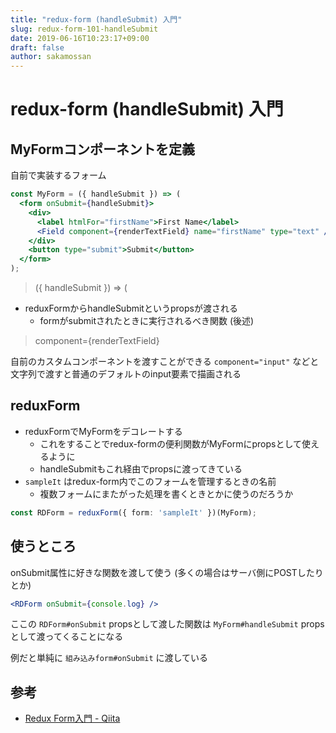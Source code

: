 ```yaml
---
title: "redux-form (handleSubmit) 入門"
slug: redux-form-101-handleSubmit
date: 2019-06-16T10:23:17+09:00
draft: false
author: sakamossan
---
```



# redux-form (handleSubmit) 入門

## MyFormコンポーネントを定義

自前で実装するフォーム

```jsx
const MyForm = ({ handleSubmit }) => (
  <form onSubmit={handleSubmit}>
    <div>
      <label htmlFor="firstName">First Name</label>
      <Field component={renderTextField} name="firstName" type="text" />
    </div>
    <button type="submit">Submit</button>
  </form>
);
```

> ({ handleSubmit }) => (

- reduxFormからhandleSubmitというpropsが渡される
  - formがsubmitされたときに実行されるべき関数 (後述)

> component={renderTextField}

自前のカスタムコンポーネントを渡すことができる
`component="input"` などと文字列で渡すと普通のデフォルトのinput要素で描画される

## reduxForm

- reduxFormでMyFormをデコレートする
  - これをすることでredux-formの便利関数がMyFormにpropsとして使えるように
  - handleSubmitもこれ経由でpropsに渡ってきている
- `sampleIt` はredux-form内でこのフォームを管理するときの名前
  - 複数フォームにまたがった処理を書くときとかに使うのだろうか

```ts
const RDForm = reduxForm({ form: 'sampleIt' })(MyForm);
```


## 使うところ

onSubmit属性に好きな関数を渡して使う
(多くの場合はサーバ側にPOSTしたりとか)

```jsx
<RDForm onSubmit={console.log} />
```

ここの `RDForm#onSubmit` propsとして渡した関数は
`MyForm#handleSubmit` propsとして渡ってくることになる

例だと単純に `組み込みform#onSubmit` に渡している


## 参考

- [Redux Form入門 - Qiita](https://qiita.com/yhosok/items/ab8e990403749690d846)
